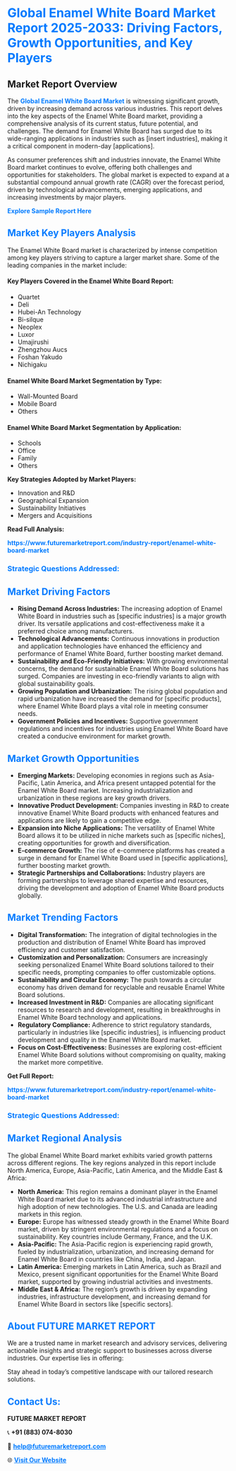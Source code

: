 <h1 style="color: #007BFF;">Global Enamel White Board Market Report 2025-2033: Driving Factors, Growth Opportunities, and Key Players</h1>

<section id="overview">
<h2>Market Report Overview</h2>
<p>The <a href="https://www.futuremarketreport.com/industry-report/enamel-white-board-market" style="color: #007BFF; text-decoration: none;"><strong>Global Enamel White Board Market</strong></a> is witnessing significant growth, driven by increasing demand across various industries. This report delves into the key aspects of the Enamel White Board market, providing a comprehensive analysis of its current status, future potential, and challenges. The demand for Enamel White Board has surged due to its wide-ranging applications in industries such as [insert industries], making it a critical component in modern-day [applications].</p>
<p>As consumer preferences shift and industries innovate, the Enamel White Board market continues to evolve, offering both challenges and opportunities for stakeholders. The global market is expected to expand at a substantial compound annual growth rate (CAGR) over the forecast period, driven by technological advancements, emerging applications, and increasing investments by major players.</p>
</section>

<section id="overview">
<p><a href="https://www.futuremarketreport.com/request-sample/reportId=85581" style="color: #007BFF; text-decoration: none;"><strong>Explore Sample Report Here</strong></a></p>
</section>

<section id="key-players">
<h2 style="color: #007BFF;">Market Key Players Analysis</h2>
<p>The Enamel White Board market is characterized by intense competition among key players striving to capture a larger market share. Some of the leading companies in the market include:</p>
<h4>Key Players Covered in the Enamel White Board Report:</h4>
<ul><li>Quartet</li><li>Deli</li><li>Hubei-An Technology</li><li>Bi-silque</li><li>Neoplex</li><li>Luxor</li><li>Umajirushi</li><li>Zhengzhou Aucs</li><li>Foshan Yakudo</li><li>Nichigaku</li></ul>
<h4>Enamel White Board Market Segmentation by Type:</h4>
<ul><li>Wall-Mounted Board</li><li>Mobile Board</li><li>Others</li></ul>

<h4>Enamel White Board Market Segmentation by Application:</h4>
<ul><li>Schools</li><li>Office</li><li>Family</li><li>Others</li></ul>
<p><strong>Key Strategies Adopted by Market Players:</strong></p>
<ul>
<li>Innovation and R&D</li>
<li>Geographical Expansion</li>
<li>Sustainability Initiatives</li>
<li>Mergers and Acquisitions</li>
</ul>
</section>

<section>
<p><strong>Read Full Analysis: </strong></p><a href="https://www.futuremarketreport.com/industry-report/enamel-white-board-market" style="color: #007BFF; text-decoration: none;"><strong>https://www.futuremarketreport.com/industry-report/enamel-white-board-market</strong></a>
<h3 style="color: #007BFF;">Strategic Questions Addressed:</h3>
</section>

<section id="driving-factors">
<h2 style="color: #007BFF;">Market Driving Factors</h2>
<ul>
<li><strong>Rising Demand Across Industries:</strong> The increasing adoption of Enamel White Board in industries such as [specific industries] is a major growth driver. Its versatile applications and cost-effectiveness make it a preferred choice among manufacturers.</li>
<li><strong>Technological Advancements:</strong> Continuous innovations in production and application technologies have enhanced the efficiency and performance of Enamel White Board, further boosting market demand.</li>
<li><strong>Sustainability and Eco-Friendly Initiatives:</strong> With growing environmental concerns, the demand for sustainable Enamel White Board solutions has surged. Companies are investing in eco-friendly variants to align with global sustainability goals.</li>
<li><strong>Growing Population and Urbanization:</strong> The rising global population and rapid urbanization have increased the demand for [specific products], where Enamel White Board plays a vital role in meeting consumer needs.</li>
<li><strong>Government Policies and Incentives:</strong> Supportive government regulations and incentives for industries using Enamel White Board have created a conducive environment for market growth.</li>
</ul>
</section>

<section id="growth-opportunities">
<h2 style="color: #007BFF;">Market Growth Opportunities</h2>
<ul>
<li><strong>Emerging Markets:</strong> Developing economies in regions such as Asia-Pacific, Latin America, and Africa present untapped potential for the Enamel White Board market. Increasing industrialization and urbanization in these regions are key growth drivers.</li>
<li><strong>Innovative Product Development:</strong> Companies investing in R&D to create innovative Enamel White Board products with enhanced features and applications are likely to gain a competitive edge.</li>
<li><strong>Expansion into Niche Applications:</strong> The versatility of Enamel White Board allows it to be utilized in niche markets such as [specific niches], creating opportunities for growth and diversification.</li>
<li><strong>E-commerce Growth:</strong> The rise of e-commerce platforms has created a surge in demand for Enamel White Board used in [specific applications], further boosting market growth.</li>
<li><strong>Strategic Partnerships and Collaborations:</strong> Industry players are forming partnerships to leverage shared expertise and resources, driving the development and adoption of Enamel White Board products globally.</li>
</ul>
</section>

<section id="trending-factors">
<h2 style="color: #007BFF;">Market Trending Factors</h2>
<ul>
<li><strong>Digital Transformation:</strong> The integration of digital technologies in the production and distribution of Enamel White Board has improved efficiency and customer satisfaction.</li>
<li><strong>Customization and Personalization:</strong> Consumers are increasingly seeking personalized Enamel White Board solutions tailored to their specific needs, prompting companies to offer customizable options.</li>
<li><strong>Sustainability and Circular Economy:</strong> The push towards a circular economy has driven demand for recyclable and reusable Enamel White Board solutions.</li>
<li><strong>Increased Investment in R&D:</strong> Companies are allocating significant resources to research and development, resulting in breakthroughs in Enamel White Board technology and applications.</li>
<li><strong>Regulatory Compliance:</strong> Adherence to strict regulatory standards, particularly in industries like [specific industries], is influencing product development and quality in the Enamel White Board market.</li>
<li><strong>Focus on Cost-Effectiveness:</strong> Businesses are exploring cost-efficient Enamel White Board solutions without compromising on quality, making the market more competitive.</li>
</ul>
</section>

<section>
<p><strong>Get Full Report: </strong></p><a href="https://www.futuremarketreport.com/industry-report/enamel-white-board-market" style="color: #007BFF; text-decoration: none;"><strong>https://www.futuremarketreport.com/industry-report/enamel-white-board-market</strong></a>
<h3 style="color: #007BFF;">Strategic Questions Addressed:</h3>
</section>


<section id="regional-analysis">
<h2 style="color: #007BFF;">Market Regional Analysis</h2>
<p>The global Enamel White Board market exhibits varied growth patterns across different regions. The key regions analyzed in this report include North America, Europe, Asia-Pacific, Latin America, and the Middle East & Africa:</p>
<ul>
<li><strong>North America:</strong> This region remains a dominant player in the Enamel White Board market due to its advanced industrial infrastructure and high adoption of new technologies. The U.S. and Canada are leading markets in this region.</li>
<li><strong>Europe:</strong> Europe has witnessed steady growth in the Enamel White Board market, driven by stringent environmental regulations and a focus on sustainability. Key countries include Germany, France, and the U.K.</li>
<li><strong>Asia-Pacific:</strong> The Asia-Pacific region is experiencing rapid growth, fueled by industrialization, urbanization, and increasing demand for Enamel White Board in countries like China, India, and Japan.</li>
<li><strong>Latin America:</strong> Emerging markets in Latin America, such as Brazil and Mexico, present significant opportunities for the Enamel White Board market, supported by growing industrial activities and investments.</li>
<li><strong>Middle East & Africa:</strong> The region’s growth is driven by expanding industries, infrastructure development, and increasing demand for Enamel White Board in sectors like [specific sectors].</li>
</ul>
</section>

<footer>
<h2 style="color: #007BFF;">About FUTURE MARKET REPORT</h2>
<p>We are a trusted name in market research and advisory services, delivering actionable insights and strategic support to businesses across diverse industries. Our expertise lies in offering:</p>

<p>Stay ahead in today’s competitive landscape with our tailored research solutions.</p>

<h2 style="color: #007BFF;">Contact Us:</h2>
<p><strong>FUTURE MARKET REPORT</strong></p>
<p>📞 <strong>+91 (883) 074-8030</strong></p>
<p>📧 <strong><a href="mailto:help@futuremarketreport.com" style="color: #007BFF;">help@futuremarketreport.com</a></strong></p>
<p>🌐 <strong><a href="https://www.futuremarketreport.com/" style="color: #007BFF;">Visit Our Website</a></strong></p>
</footer>